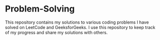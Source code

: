 # Problem-Solving
This repository contains my solutions to various coding problems I have solved on LeetCode and GeeksforGeeks. I use this repository to keep track of my progress and share my solutions with others.


